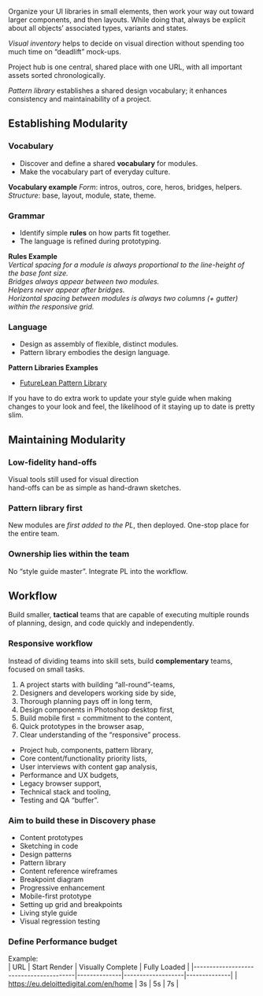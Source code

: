 Organize your UI libraries in small elements, then work your way out toward larger components, and then layouts. While doing that, always be explicit about all objects’ associated types, variants and states. 

*Visual inventory* helps to decide on visual direction without spending too much  time on “deadlift” mock-ups.

Project hub is one central, shared place with one URL, with all important assets sorted chronologically.

*Pattern library* establishes  a shared design vocabulary;  it enhances consistency and maintainability of a project.

## Establishing Modularity
### Vocabulary 
* Discover and define a shared **vocabulary** for modules.
* Make the vocabulary part of everyday culture.

**Vocabulary example**
*Form*: intros, outros, core, heros, bridges, helpers.  
*Structure*: base, layout, module, state, theme.

### Grammar 
* Identify simple **rules** on how parts fit together.
* The language is refined during prototyping.

**Rules Example**  
*Vertical spacing for a module is always proportional to the line-height of the base font size.*  
*Bridges always appear between two modules.*  
*Helpers never appear after bridges.*  
*Horizontal spacing between modules is always two columns (+ gutter) within the responsive grid.*  

### Language 
* Design as assembly of flexible, distinct modules.
* Pattern library embodies the design language.

**Pattern Libraries Examples**  
* [FutureLean Pattern Library](https://www.futurelearn.com/pattern-library)

If you have to do extra work to update your style guide when making changes to your look and feel, the likelihood of it staying up to date is pretty slim.

## Maintaining Modularity

### Low-fidelity hand-offs
Visual tools still used for visual direction  
hand-offs can be as simple as hand-drawn sketches.

### Pattern library first
New modules are *first added to the PL*, then deployed. One-stop place for the entire team.

### Ownership lies within the team  
No “style guide master”. Integrate PL into the workflow.

## Workflow
Build smaller, **tactical** teams that are capable of executing multiple rounds of planning, design, and code quickly and independently.  

### Responsive workflow
Instead of dividing teams into skill sets, build **complementary** teams, focused on small tasks.  

1. A project starts with building “all-round”-teams,
2. Designers and developers working side by side,
3. Thorough planning pays off in long term,
4. Design components in Photoshop desktop first,
5. Build mobile first = commitment to the content,
6. Quick prototypes in the browser asap,
7. Clear understanding of the “responsive” process.
  - Project hub, components, pattern library,
  - Core content/functionality priority lists,
  - User interviews with content gap analysis,
  - Performance and UX budgets,
  - Legacy browser support,
  - Technical stack and tooling,
  - Testing and QA “buffer”.
  
### Aim to build these in Discovery phase
- Content prototypes 
- Sketching in code 
- Design patterns 
- Pattern library 
- Content reference wireframes
- Breakpoint diagram
- Progressive enhancement
- Mobile-first prototype 
- Setting up grid and breakpoints
- Living style guide 
- Visual regression testing

### Define Performance budget
Example:  
| URL                                    | Start Render | Visually Complete | Fully Loaded |
|----------------------------------------|--------------|-------------------|--------------|
| https://eu.deloittedigital.com/en/home | 3s           | 5s                | 7s           |
  

